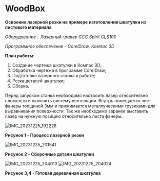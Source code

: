 # WoodBox
**Освоение лазерной резки на примере изготовления шкатулки из листового материала**

*Оборудование - Лазерный гравер GCC Spirit GLS100*

*Программное обеспечение - CorelDraw, Компас 3D*

**План работы:**
1. Создание чертежа шкатулки в Компас 3D;
2. Обработка чертежа в программе CorelDraw;
3. Подготовка лазерного станка к работе;
4. Резка деталей шкатулки;
5. Сборка.

Перед запуском станка необходимо настроить лазер относительно плоскости и включить систему вентеляции. Внутрь помещается лист фанеры толщиной 3мм и прижимается металлуческими грузиками для выравнивания поверхности. Так же необходимо заранее выставить лазер на нужную позицию относительно листа фанеры.

![IMG_20231225_192228](https://github.com/HellraidKraid/WoodBox/assets/144485874/8cb47096-0d75-4e42-9e7a-50513bec7ce4)

**Рисунок 1 - Процесс лазерной резки**

![IMG_20231225_201541](https://github.com/HellraidKraid/WoodBox/assets/144485874/fc7ce76f-caee-4f1c-9927-8a4e8a176491)

**Рисунок 2 - Сборочные детали шкатулки**

![IMG_20231225_204013](https://github.com/HellraidKraid/WoodBox/assets/144485874/882d7c5c-f882-4e2a-98eb-61f853acac24)
![IMG_20231225_204024](https://github.com/HellraidKraid/WoodBox/assets/144485874/15cd27af-5013-4d80-a067-b0973b43ce39)

**Рисунок 3,4 - Готовая деревянная шкатулка**

